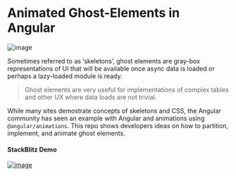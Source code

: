 # Animated Ghost-Elements in Angular

![image](https://user-images.githubusercontent.com/210413/49486685-078ce800-f805-11e8-9b58-a01fa819a989.png)

Sometimes referred to as ‘skeletons’, ghost elements are gray-box representations of UI that will be available once async data is loaded or perhaps a lazy-loaded module is ready. 

> Ghost elements are very useful for implementations of complex tables and other UX where data loads are not trivial.

While many sites demostrate concepts of skeletons and CSS, the Angular community has seen an example with Angular and animations using `@angular/animations`. This repo shows developers ideas on how to partition, implement, and animate ghost elements. 

####  StackBlitz Demo


[![image](https://user-images.githubusercontent.com/210413/49487496-407a8c00-f808-11e8-9a5c-19f3e89c4ecc.png)](https://stackblitz.com/edit/angular-animated-ghost-elements-demo?file=src%2Fapp%2Fuser-list%2Fuser-list.component.html)




